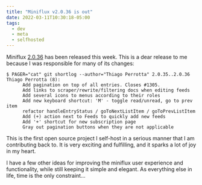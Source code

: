 ```yaml
---
title: "Miniflux v2.0.36 is out"
date: 2022-03-11T10:30:18-05:00
tags:
  - dev
  - meta
  - selfhosted
---
```


Miniflux [2.0.36](https://miniflux.app/releases/2.0.36.html) has been released this week. This is a dear release to me because I was responsible for many of its changes:

```shell
$ PAGER="cat" git shortlog --author="Thiago Perrotta" 2.0.35..2.0.36
Thiago Perrotta (8):
      Add pagination on top of all entries. Closes #1305.
      Add links to scraper/rewrite/filtering docs when editing feeds
      Add several icons to menus according to their roles
      Add new keyboard shortcut: 'M' - toggle read/unread, go to prev item
      refactor handleEntryStatus / goToNextListItem / goToPrevListItem
      Add (+) action next to Feeds to quickly add new feeds
      Add '+' shortcut for new subscription page
      Gray out pagination buttons when they are not applicable
```

This is the first open source project I self-host in a serious manner that I am contributing back to. It is very exciting and fulfilling, and it sparks a lot of joy in my heart.

I have a few other ideas for improving the miniflux user experience and functionality, while still keeping it simple and elegant. As everything else in life, time is the only constraint...
